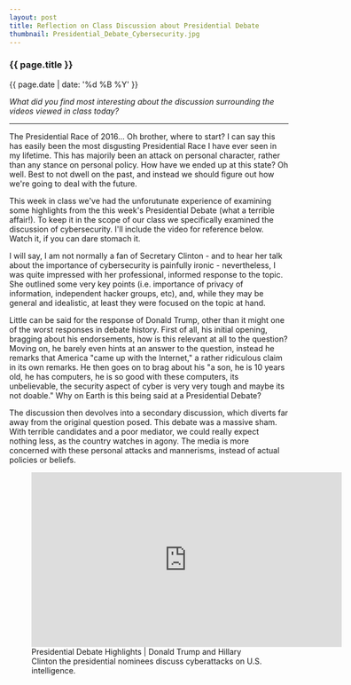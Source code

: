 ```yaml
---
layout: post
title: Reflection on Class Discussion about Presidential Debate
thumbnail: Presidential_Debate_Cybersecurity.jpg
---
```


### {{ page.title }}

<p class="meta"> {{ page.date | date: '%d %B %Y' }}</p>

<i>What did you find most interesting about the discussion surrounding the videos viewed in class today?</i>

<hr>

The Presidential Race of 2016... Oh brother, where to start? I can say this has easily been the most disgusting Presidential Race I have ever seen in my lifetime. This has majorily been an attack on personal character, rather than any stance on personal policy. How have we ended up at this state? Oh well. Best to not dwell on the past, and instead we should figure out how we're going to deal with the future.

This week in class we've had the unforutunate experience of examining some highlights from the this week's Presidential Debate (what a terrible affair!). To keep it in the scope of our class we specifically examined the discussion of cybersecurity. I'll include the video for reference below. Watch it, if you can dare stomach it.

I will say, I am not normally a fan of Secretary Clinton - and to hear her talk about the importance of cybersecurity is painfully ironic - nevertheless, I was quite impressed with her professional, informed response to the topic. She outlined some very key points (i.e. importance of privacy of information, independent hacker groups, etc), and, while they may be general and idealistic, at least they were focused on the topic at hand.

Little can be said for the response of Donald Trump, other than it might one of the worst responses in debate history. First of all, his initial opening, bragging about his endorsements, how is this relevant at all to the question? Moving on, he barely even hints at an answer to the question, instead he remarks that America "came up with the Internet," a rather ridiculous claim in its own remarks. He then goes on to brag about his "a son, he is 10 years old, he has computers, he is so good with these computers, its unbelievable, the security aspect of cyber is very very tough and maybe its not doable." Why on Earth is this being said at a Presidential Debate?

The discussion then devolves into a secondary discussion, which diverts far away from the original question posed. This debate was a massive sham. With terrible candidates and a poor mediator, we could really expect nothing less, as the country watches in agony. The media is more concerned with these personal attacks and mannerisms, instead of actual policies or beliefs. 

<figure>
    <iframe width="560" height="315" src="https://www.youtube.com/embed/R9GSJUAuFfE" frameborder="0" class="youtubeVideo" allowfullscreen></iframe>
    <figcaption>Presidential Debate Highlights | Donald Trump and Hillary Clinton the presidential nominees discuss cyberattacks on U.S. intelligence. </figcaption>
</figure>

